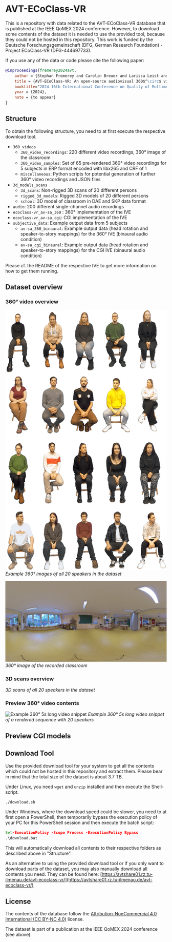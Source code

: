 # AVT-ECoClass-VR
This is a repository with data related to the AVT-ECoClass-VR database that is published at the IEEE QoMEX 2024 conference.
However, to download some contents of the dataset it is needed to use the provided tool, because they could not be hosted in this repository.
This work is funded by the Deutsche Forschungsgemeinschaft (DFG, German Research Foundation) - Project ECoClass-VR (DFG-444697733).

If you use any of the data or code please cite the following paper:

```bibtex
@inproceedings{fremerey2024avt,
    author = {Stephan Fremerey and Carolin Breuer and Larissa Leist and Maria Klatte and Janina Fels and Alexander Raake},
    title = {AVT-ECoClass-VR: An open-source audiovisual 360$^\circ$ video and immersive CGI multi-talker dataset to evaluate cognitive performance},
    booktitle="2024 16th International Conference on Quality of Multimedia Experience (QoMEX)",
    year = {2024},
    note = {to appear}
}
```

## Structure
To obtain the following structure, you need to at first execute the respective download tool.

* `360_videos`
    * `360_video_recordings`: 220 different video recordings, 360° image of the classroom
    * `360_video_samples`: Set of 65 pre-rendered 360° video recordings for 5 subjects in ERP format encoded with libx265 and CRF of 1
    * `miscellaneous`: Python scripts for potential generation of further 360° video recordings and JSON files
* `3d_models_scans`
    * `3d_scans`: Non-rigged 3D scans of 20 different persons
    * `rigged_3d_models`: Rigged 3D models of 20 different persons
    * `school`: 3D model of classroom in DAE and SKP data format
* `audio`: 200 different single-channel audio recordings
* `ecoclass-vr_av-sa_360` : 360° implementation of the IVE
* `ecoclass-vr_av-sa_cgi`: CGI implementation of the IVE
* `subjective_data`: Example output data from 5 subjects
    * `av-sa_360_binaural`: Example output data (head rotation and speaker-to-story mappings) for the 360° IVE (binaural audio condition)
    * `av-sa_cgi_binaural`: Example output data (head rotation and speaker-to-story mappings) for the CGI IVE (binaural audio condition)

Please cf. the README of the respective IVE to get more information on how to get them running.

## Dataset overview

### 360° video overview
![360° image of all 20 speakers in the dataset](github_images/360_speakers.jpg)
*Example 360° images of all 20 speakers in the dataset*

![360° image of the recorded classroom](github_images/360_classroom_image.jpg)
*360° image of the recorded classroom*

### 3D scans overview
*3D scans of all 20 speakers in the dataset*

### Preview 360° video contents
![Example 360° 5s long video snippet](github_images/360_example_scene_video.webp)
*Example 360° 5s long video snippet of a rendered sequence with 20 speakers*

## Preview CGI models


## Download Tool
Use the provided download tool for your system to get all the contents which could not be hosted in this repository and extract them.
Please bear in mind that the total size of the dataset is about 3.7 TB.

Under Linux, you need `wget` and `unzip` installed and then execute the Shell-script.

```bash
./download.sh
```

Under Windows, where the download speed could be slower, you need to at first open a PowerShell, then temporarily bypass the execution policy of your PC for this PowerShell session and then execute the batch script:

```bat
Set-ExecutionPolicy -Scope Process -ExecutionPolicy Bypass
.\download.bat
```

This will automatically download all contents to their respective folders as described above in "Structure".

As an alternative to using the provided download tool or if you only want to download parts of the dataset, you may also manually download all contents you need. They can be found here: [https://avtshare01.rz.tu-ilmenau.de/avt-ecoclass-vr/](https://avtshare01.rz.tu-ilmenau.de/avt-ecoclass-vr/)

## License
The contents of the database follow the [Attribution-NonCommercial 4.0 International (CC BY-NC 4.0)](https://creativecommons.org/licenses/by-nc/4.0/) license.

The dataset is part of a publication at the IEEE QoMEX 2024 conference (see above).